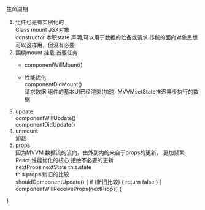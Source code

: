 生命周期
1. 组件也是有实例化的<br>
  Class mount JSX对象<br>
  constructor 本职state 声明,可以用于数据的贮备或请求 传统的面向对象思想<br>
  可以这样用，但没有必要
2. 围绕mount 挂载 首要任务
    - componentWillMount()

    - 性能优化<br>
    componentDidMount()<br>
    请求数据 组件的基本UI已经渲染(加速) MVVMsetState推迟异步执行的数据
3. update<br>
  componentWillUpdate()<br>
  componentDidUpdate()<br>
4. unmount<br>
  卸载
5. props<br>
  因为MVVM 数据流的流向，由外到内的来自于props的更新， 更加频繁<br>
  React 性能优化的核心 拒绝不必要的更新<br>
  nextProps nextState this.state<br>
  this.props 新旧的比较<br>
  shouldComponentUpdate() {
    if (新旧比较) {
      return false
    }
  }
  componentWillReceiveProps(nextProps) {

  }
